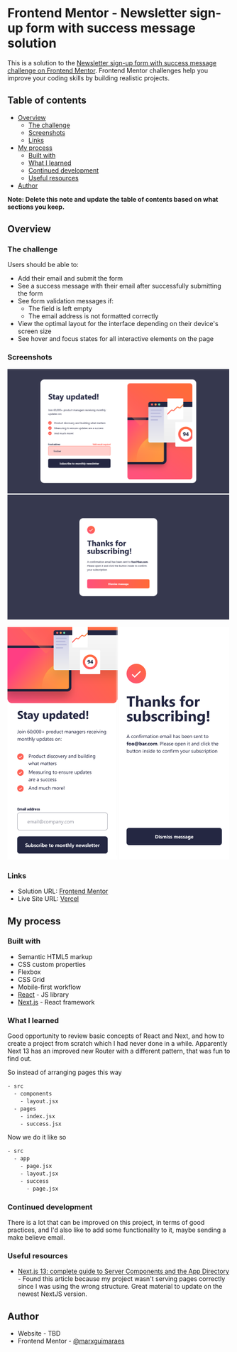 # Frontend Mentor - Newsletter sign-up form with success message solution

This is a solution to the [Newsletter sign-up form with success message challenge on Frontend Mentor](https://www.frontendmentor.io/challenges/newsletter-signup-form-with-success-message-3FC1AZbNrv). Frontend Mentor challenges help you improve your coding skills by building realistic projects. 

## Table of contents

- [Overview](#overview)
  - [The challenge](#the-challenge)
  - [Screenshots](#screenshots)
  - [Links](#links)
- [My process](#my-process)
  - [Built with](#built-with)
  - [What I learned](#what-i-learned)
  - [Continued development](#continued-development)
  - [Useful resources](#useful-resources)
- [Author](#author)

**Note: Delete this note and update the table of contents based on what sections you keep.**

## Overview

### The challenge

Users should be able to:

- Add their email and submit the form
- See a success message with their email after successfully submitting the form
- See form validation messages if:
  - The field is left empty
  - The email address is not formatted correctly
- View the optimal layout for the interface depending on their device's screen size
- See hover and focus states for all interactive elements on the page

### Screenshots

<img src='./public/screenshots/desktop-error.png' alt='Desktop screenshot' width=500>
<img src='./public/screenshots/desktop-success-hover.png' alt='Desktop screenshot' width=500>

<p>
  <img src='./public/screenshots/mobile.png' alt='Desktop screenshot' width=248>
  <img src='./public/screenshots/mobile-success.png' alt='Desktop screenshot' width=248>
</p>

### Links

- Solution URL: [Frontend Mentor](https://www.frontendmentor.io/solutions/responsive-newsletter-sign-up-page-with-react-nextjs-and-tailwind-FvrhBOVdbP)
- Live Site URL: [Vercel](https://newsletter-sign-up-with-success-message-alpha.vercel.app/)

## My process

### Built with

- Semantic HTML5 markup
- CSS custom properties
- Flexbox
- CSS Grid
- Mobile-first workflow
- [React](https://reactjs.org/) - JS library
- [Next.js](https://nextjs.org/) - React framework

### What I learned

Good opportunity to review basic concepts of React and Next, and how to create a project from scratch which I had never done in a while. Apparently Next 13 has an improved new Router with a different pattern, that was fun to find out.

So instead of arranging pages this way

```html
- src
  - components
    - layout.jsx
  - pages
    - index.jsx
    - success.jsx
```

Now we do it like so

```html
- src
  - app
    - page.jsx
    - layout.jsx
    - success
      - page.jsx
```

### Continued development

There is a lot that can be improved on this project, in terms of good practices, and I'd also like to add some functionality to it, maybe sending a make believe email.

### Useful resources

- [Next.js 13: complete guide to Server Components and the App Directory](https://makerkit.dev/blog/tutorials/nextjs13) - Found this article because my project wasn't serving pages correctly since I was using the wrong structure. Great material to update on the newest NextJS version.


## Author

- Website - TBD
- Frontend Mentor - [@marxguimaraes](https://www.frontendmentor.io/profile/marxguimaraes)

